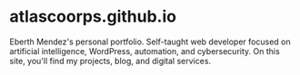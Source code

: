 # atlascoorps.github.io
Eberth Mendez's personal portfolio. Self-taught web developer focused on artificial intelligence, WordPress, automation, and cybersecurity. On this site, you'll find my projects, blog, and digital services.
